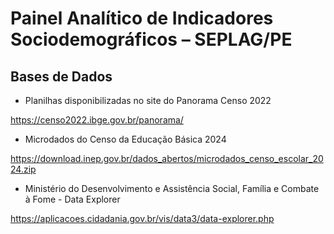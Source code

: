 # Painel Analítico de Indicadores Sociodemográficos – SEPLAG/PE

## Bases de Dados

- Planilhas disponibilizadas no site do Panorama Censo 2022

https://censo2022.ibge.gov.br/panorama/

- Microdados do Censo da Educação Básica 2024

https://download.inep.gov.br/dados_abertos/microdados_censo_escolar_2024.zip

- Ministério do Desenvolvimento e Assistência Social, Família e Combate à Fome - Data Explorer

https://aplicacoes.cidadania.gov.br/vis/data3/data-explorer.php